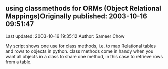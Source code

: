 ## using classmethods for ORMs (Object Relational Mappings)Originally published: 2003-10-16 09:51:47 
Last updated: 2003-10-16 19:35:12 
Author: Sameer Chow 
 
My script shows one use for class methods, i.e. to map Relational tables and rows to objects in python.  class methods come in handy when you want all objects in a class to share one method, in this case to retrieve rows from a table.